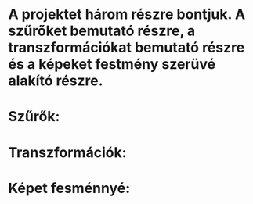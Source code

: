 # A projektet három részre bontjuk. A szűrőket bemutató részre, a transzformációkat bemutató részre és a képeket festmény szerüvé alakító részre.

# Szűrők:

# Transzformációk:

# Képet fesménnyé: